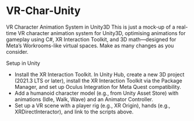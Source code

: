 # VR-Char-Unity
VR Character Animation System in Unity3D
This is just a mock-up of a real-time VR character animation system for Unity3D, optimising animations for gameplay using C#, XR Interaction Toolkit, and 3D math—designed for Meta’s Workrooms-like virtual spaces. Make as many changes as you consider.

Setup in Unity
- Install the XR Interaction Toolkit. In Unity Hub, create a new 3D project (2021.3 LTS or later), install the XR Interaction Toolkit via the Package Manager, and set up Oculus Integration for Meta Quest compatibility.
- Add a humanoid character model (e.g., from Unity Asset Store) with animations (Idle, Walk, Wave) and an Animator Controller.
- Set up a VR scene with a player rig (e.g., XR Origin), hands (e.g., XRDirectInteractor), and link to the scripts above.
